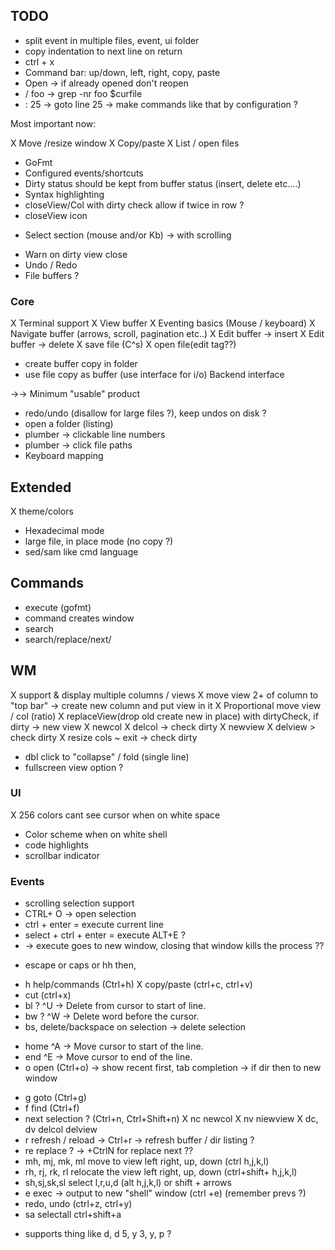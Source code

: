 ## TODO

- split event in multiple files, event, ui folder
- copy indentation to next line on return
- ctrl + x
- Command bar: up/down, left, right, copy, paste
- Open -> if already opened don't reopen
- / foo -> grep -nr foo $curfile
- : 25 -> goto line 25
  -> make commands like that by configuration ?

Most important now:

X Move /resize window
X Copy/paste
X List / open files
- GoFmt
- Configured events/shortcuts
- Dirty status should be kept from buffer status (insert, delete etc....)
- Syntax highlighting
- closeView/Col with dirty check allow if twice in row ? 
- closeView icon
+ Select section (mouse and/or Kb) -> with scrolling
- Warn on dirty view close
- Undo / Redo
- File buffers ?

### Core
X Terminal support
X View buffer
X Eventing basics (Mouse / keyboard)
X Navigate buffer (arrows, scroll, pagination etc..)
X Edit buffer -> insert
X Edit buffer -> delete
X save file (C^s)
X open file(edit tag??)
- create buffer copy in folder
- use file copy as buffer (use interface for i/o) Backend interface

->-> Minimum "usable" product

- redo/undo (disallow for large files ?), keep undos on disk ?
- open a folder (listing)
- plumber -> clickable line numbers
- plumber -> click file paths
- Keyboard mapping

## Extended
X theme/colors
- Hexadecimal mode
- large file, in place mode (no copy ?)
- sed/sam like cmd language

## Commands
- execute (gofmt)
- command creates window
- search
- search/replace/next/

## WM
X support & display multiple columns / views
X move view 2+ of column to "top bar" -> create new column and put view in it
X Proportional move view / col (ratio)
X replaceView(drop old create new in place) with dirtyCheck, if dirty -> new view
X newcol
X  delcol -> check dirty
X newview
X delview > check dirty
X resize cols
~ exit -> check dirty
- dbl click to "collapse" / fold (single line)
- fullscreen view option ?

### UI
X 256 colors cant see cursor when on white space
- Color scheme when on white shell
- code highlights
- scrollbar indicator

### Events
- scrolling selection support
- CTRL+ O -> open selection
- ctrl + enter = execute current line
- select + ctrl + enter = execute   ALT+E ?
- -> execute goes to new window, closing that window kills the process ??
+ escape or caps or hh then,
- h help/commands (Ctrl+h)
X copy/paste (ctrl+c, ctrl+v)
- cut (ctrl+x)
- bl ? ^U -> Delete from cursor to start of line.
- bw ? ^W -> Delete word before the cursor.
- bs, delete/backspace on selection -> delete selection
+ home ^A -> Move cursor to start of the line.
+ end ^E -> Move cursor to end of the line.
+ o open (Ctrl+o) -> show recent first, tab completion -> if dir then to new window
- g goto (Ctrl+g)
- f find (Ctrl+f)
- next selection ? (Ctrl+n, Ctrl+Shift+n)
X nc newcol 
X nv niewview
X dc, dv delcol delview
- r refresh / reload -> Ctrl+r -> refresh buffer / dir listing ?
- re replace ? -> +CtrlN for replace next ??
- mh, mj, mk, ml move to view left right, up, down  (ctrl h,j,k,l)
- rh, rj, rk, rl relocate the view left right, up, down  (ctrl+shift+ h,j,k,l)
- sh,sj,sk,sl select l,r,u,d (alt h,j,k,l) or shift + arrows
- e exec -> output to new "shell" window (ctrl +e) (remember prevs ?)
- redo, undo (ctrl+z, ctrl+y)
- sa selectall ctrl+shift+a
+ supports thing like d, d 5, y 3, y, p ?
